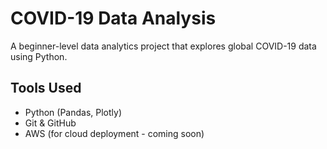 # COVID-19 Data Analysis

A beginner-level data analytics project that explores global COVID-19 data using Python.

## Tools Used
- Python (Pandas, Plotly)
- Git & GitHub
- AWS (for cloud deployment - coming soon)
